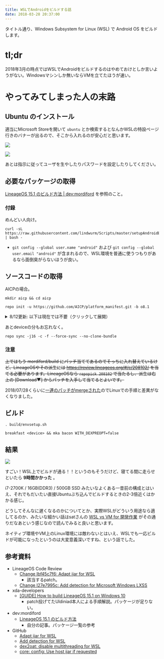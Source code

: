 ```yaml
---
title: WSLでAndroidをビルドする話
date: 2018-03-28 20:37:00
---
```


タイトル通り、Windows Subsystem for Linux (WSL) で Android OS をビルドします。

<!-- more -->

# tl;dr

2018年3月の時点ではWSLでAndroidをビルドするのはやめておけとしか言いようがない。Windowsマシンしか無いならVMを立てたほうが速い。

# やってみてしまった人の末路

## Ubuntu のインストール

適当にMicrosoft Storeを開いて `ubuntu` とか検索するとなんかWSLの特設ページ行きのバナーが出るので、そこから入れるのが安心だと思います。

![](/images/image-wsl-install-1.png)

![](/images/image-wsl-install-2.png)

あとは指示に従ってユーザを生やしたりパスワードを設定したりしてください。

## 必要なパッケージの取得

[LineageOS 15.1 のビルド方法 | dev:mordiford](https://dev.maud.io/entry/2018/03/19/howto-build-lineageos-15-1/) を参照のこと。

### 付録

めんどい人向け。

```
curl -sL https://raw.githubusercontent.com/lindwurm/Scripts/master/setupAndroidBuildEnv.sh | bash -
```

- `git config --global user.name "android"` および `git config --global user.email "android"` が含まれるので、WSL環境を普通に使うつもりがあるなら面倒臭がらないほうが良い。

## ソースコードの取得

AICPの場合。

```
mkdir aicp && cd aicp
```

```
repo init -u https://github.com/AICP/platform_manifest.git -b o8.1
```

<details><summary> 8/12更新: 以下は現在では不要（クリックして展開）</summary>

```
mkdir -p .repo/local_manifests && nano .repo/local_manifests/wsl.xml
```

```xml
<?xml version="1.0" encoding="UTF-8"?>
<manifest>
  <!-- for wsl -->
  <remove-project name="platform/prebuilts/misc" />
  <project name="Uldiniad/android_prebuilts_misc" path="prebuilts/misc" />

  <remove-project name="LineageOS/android_prebuilts_build-tools" />
  <project name="Uldiniad/android_prebuilts_build-tools" path="prebuilts/build-tools" />

  <remove-project name="AICP/build" />
  <project path="build/make" name="mordiford/build" groups="pdk" remote="github" revision="o8.1_wsl" >
    <copyfile src="core/root.mk" dest="Makefile" />
    <linkfile src="CleanSpec.mk" dest="build/CleanSpec.mk" />
    <linkfile src="buildspec.mk.default" dest="build/buildspec.mk.default" />
    <linkfile src="core" dest="build/core" />
    <linkfile src="envsetup.sh" dest="build/envsetup.sh" />
    <linkfile src="target" dest="build/target" />
    <linkfile src="tools" dest="build/tools" />
  </project>

</manifest>
```

</details>

あとdeviceの分もお忘れなく。

```
repo sync -j16 -c -f --force-sync --no-clone-bundle
```

### 注意

~~上ではもう mordiford/build にパッチ当ててあるのでそっちに入れ替えているけど、LineageOSやその派生には https://review.lineageos.org/#/c/208102/ を当てる必要があります。LineageOSなら `repopick 208102` で当たるし、派生は右上の [Download▼] からパッチを入手して当てるとよいです。~~

2018/07/28くらいに[一連のパッチがmergeされた](https://github.com/LineageOS/android_build/commits/a82a188b512ff34ae8f7e128d804ccaa56bb8902)のでLinuxでの手順と差異がなくなりました。

## ビルド

```
. build/envsetup.sh
```

```
breakfast <device> && mka bacon WITH_DEXPREOPT=false
```

## 結果

![](/images/image-complete-build-on-wsl.png)

すごい！WSL上でビルドが通る！！というのもそうだけど、寝てる間に走らせといたら **9時間かかった** 。

i7-2700K / 16GB(DDR3) / 500GB SSD みたいなよくある一昔前の構成とはいえ、それでもだいたい直接Ubuntuぶち込んでビルドするときの2-3倍近くはかかる感じ。

どうしてそんなに遅くなるのかについてとか、実際WSLがどういう用途なら適してるのか、みたいな細かい話はsatさんの [WSL vs VM for 開発作業](https://satoru-takeuchi.hatenablog.com/entry/2020/03/26/011540) がその通りだなあという感じなので読んでみると良いと思います。

ネイティブ環境やVM上のLinux環境には敵わないとはいえ、WSLでも一応ビルドが可能になったというのは大変意義深いですね、という話でした。

## 参考資料

- LineageOS Code Review
    - [Change Ibf45c7f6: Adapt ijar for WSL](https://review.lineageos.org/#/c/208102/)
        - 該当するpatch。
    - [Change I27e7995c: Add detection for Microsoft Windows LXSS](https://review.lineageos.org/#/c/208384/)
- xda-developers
    - [[GUIDE] How to build LineageOS 15.1 on Windows 10](https://forum.xda-developers.com/android/software-hacking/guide-how-to-build-lineageos-15-1-t3750175)
        - patch投げてたUldiniad本人による手順解説。パッケージが足りない。
- dev:mordiford
    - [LineageOS 15.1 のビルド方法](https://dev.maud.io/entry/2018/03/19/howto-build-lineageos-15-1/)
        - 自分の記事。パッケージ一覧の参考
- GitHub
    - [Adapt ijar for WSL](https://github.com/LineageOS/android_build/commit/14925d0308495cc0877f52cbdbce3d2f320eaea1)
    - [Add detection for WSL](https://github.com/LineageOS/android_build/commit/ecf613729a0b5f9899182b19fe614abe38f7d18e)
    - [dex2oat: disable multithreading for WSL](https://github.com/LineageOS/android_build/commit/17bc5883d52f25416cc2a9ebcd276c1f3e8f37da)
    - [core: config: Use host ijar if requested](https://github.com/LineageOS/android_build/commit/a82a188b512ff34ae8f7e128d804ccaa56bb8902)
